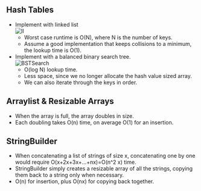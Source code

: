 
## Hash Tables  
* Implement with linked list  
![ll](https://user-images.githubusercontent.com/53862461/72211488-1f1fb100-349a-11ea-9f13-574b564189a9.PNG)  
  * Worst case runtime is O(N), where N is the number of keys.
  * Assume a good implementation that keeps collisions to a minimum, the lookup time is O(1).  
* Implement with a balanced binary search tree.  
![BSTSearch](https://user-images.githubusercontent.com/53862461/72211523-d288a580-349a-11ea-90e0-0ff0b97ebc1e.png)  
  * O(log N) lookup time.  
  * Less space, since we no longer allocate the hash value sized array.  
  * We can also iterate through the keys in order.  

## Arraylist & Resizable Arrays  
* When the array is full, the array doubles in size.  
* Each doubling takes O(n) time, on average O(1) for an insertion.  

## StringBuilder  
* When concatenating a list of strings of size x, concatenating one by one would require O(x+2x+3x+...+nx)=O(n^2 x) time.
* StringBuilder simply creates a resizable array of all the strings, copying them back to a string only when necessary.  
* O(n) for insertion, plus O(nx) for copying back together.  
